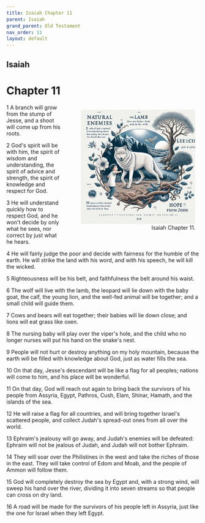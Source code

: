 ```yaml
---
title: Isaiah Chapter 11
parent: Isaiah
grand_parent: Old Testament
nav_order: 11
layout: default
---
```


## Isaiah

# Chapter 11

<figure style="float: right; margin-right: 10px;">
    <img src="/assets/Image/Isaiah/500/11.jpg" alt="Isaiah Chapter 11" style="width: 300px; height: 300px; float: right;padding-left: 10px;"/>
    <figcaption style="clear: both;text-align: right;">Isaiah Chapter 11.</figcaption>
</figure>
1 A branch will grow from the stump of Jesse, and a shoot will come up from his roots.

2 God's spirit will be with him, the spirit of wisdom and understanding, the spirit of advice and strength, the spirit of knowledge and respect for God.

3 He will understand quickly how to respect God, and he won't decide by only what he sees, nor correct by just what he hears.

4 He will fairly judge the poor and decide with fairness for the humble of the earth. He will strike the land with his word, and with his speech, he will kill the wicked.

5 Righteousness will be his belt, and faithfulness the belt around his waist.

6 The wolf will live with the lamb, the leopard will lie down with the baby goat, the calf, the young lion, and the well-fed animal will be together; and a small child will guide them.

7 Cows and bears will eat together; their babies will lie down close; and lions will eat grass like oxen.

8 The nursing baby will play over the viper's hole, and the child who no longer nurses will put his hand on the snake's nest.

9 People will not hurt or destroy anything on my holy mountain, because the earth will be filled with knowledge about God, just as water fills the sea.

10 On that day, Jesse's descendant will be like a flag for all peoples; nations will come to him, and his place will be wonderful.

11 On that day, God will reach out again to bring back the survivors of his people from Assyria, Egypt, Pathros, Cush, Elam, Shinar, Hamath, and the islands of the sea.

12 He will raise a flag for all countries, and will bring together Israel's scattered people, and collect Judah's spread-out ones from all over the world.

13 Ephraim's jealousy will go away, and Judah's enemies will be defeated: Ephraim will not be jealous of Judah, and Judah will not bother Ephraim.

14 They will soar over the Philistines in the west and take the riches of those in the east. They will take control of Edom and Moab, and the people of Ammon will follow them.

15 God will completely destroy the sea by Egypt and, with a strong wind, will sweep his hand over the river, dividing it into seven streams so that people can cross on dry land.

16 A road will be made for the survivors of his people left in Assyria, just like the one for Israel when they left Egypt.


